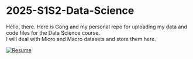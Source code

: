 # 2025-S1S2-Data-Science

Hello, there. Here is Gong and my personal repo for uploading my data and code files for the Data Science course.  
I will deal with Micro and Macro datasets and store them here.

[![Resume](https://img.shields.io/badge/Resume-View-green)](https://github.com/GONG-Kuiyuan01/Self-introduction/blob/main/%E4%B8%AD%E6%96%87%E7%AE%80%E5%8E%86_%E9%BE%9A%E5%A5%8E%E6%BA%90.pdf)

